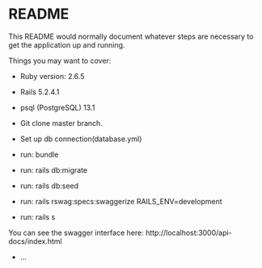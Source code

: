 # README

This README would normally document whatever steps are necessary to get the
application up and running.

Things you may want to cover:

* Ruby version:  2.6.5
* Rails 5.2.4.1
* psql (PostgreSQL) 13.1

* Git clone master branch.
* Set up db connection(database.yml)
* run: bundle
* run: rails db:migrate
* run: rails db:seed
* run: rails rswag:specs:swaggerize RAILS_ENV=development
* run: rails s

You can see the swagger interface here: http://localhost:3000/api-docs/index.html

* ...
